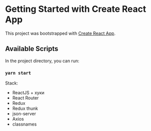 # Getting Started with Create React App

This project was bootstrapped with [Create React App](https://github.com/facebook/create-react-app).

## Available Scripts

In the project directory, you can run:

### `yarn start`

Stack:

- ReactJS + хуки
- React Router
- Redux
- Redux thunk
- json-server
- Axios
- classnames
